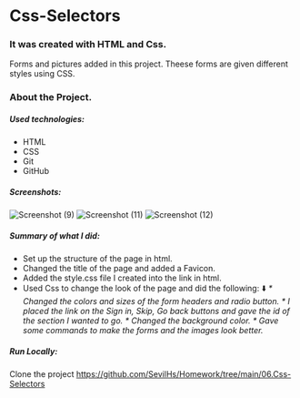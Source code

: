 # Css-Selectors
### It was created with HTML and Css.
Forms and pictures added in this project. Theese forms are given different styles using CSS.
### About the Project. 
##### Used technologies:
- HTML
- CSS
- Git
- GitHub
##### Screenshots:
![Screenshot (9)](https://user-images.githubusercontent.com/126726212/224512022-6cc49896-f528-44f9-ba3f-6952b541487d.png)
![Screenshot (11)](https://user-images.githubusercontent.com/126726212/224512023-1bb30284-e0d8-4f01-9579-22a41aeeec1a.png)
![Screenshot (12)](https://user-images.githubusercontent.com/126726212/224512026-5542987f-674d-45fd-b1a8-d733088ae7d8.png)
##### Summary of what I did:
* Set up the structure of the page in html.  
* Changed the title of the page and added a Favicon.  
* Added the style.css file I created into the link in html.  
* Used Css to change the look of the page and did the following: :arrow_down:
_* Changed the colors and sizes of the form headers and radio button._
_* I placed the link on the Sign in, Skip, Go back buttons and gave the id of the section I wanted to go._ 
_* Changed the background color._
_* Gave some commands to make the forms and the images look better._
##### Run Locally:
Clone the project
https://github.com/SevilHs/Homework/tree/main/06.Css-Selectors
